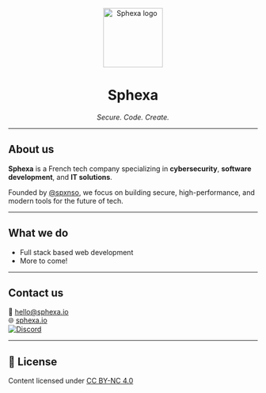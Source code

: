 <p align="center">
  <img src="https://your-cdn/logo.png" alt="Sphexa logo" width="120" />
</p>

<h1 align="center">Sphexa</h1>

<p align="center"><em>Secure. Code. Create.</em></p>

---

## About us

**Sphexa** is a French tech company specializing in **cybersecurity**, **software development**, and **IT solutions**.

Founded by [@spxnso](https://github.com/spxnso), we focus on building secure, high-performance, and modern tools for the future of tech.

---

## What we do

- Full stack based web development
- More to come!

---

## Contact us

📧 hello@sphexa.io  
🌐 [sphexa.io](https://sphexa.io)  
[![Discord](https://cdn.simpleicons.org/discord/5865F2)](https://discord.gg/sphexa)


---

## 📄 License

Content licensed under [CC BY-NC 4.0](https://creativecommons.org/licenses/by-nc/4.0/)
